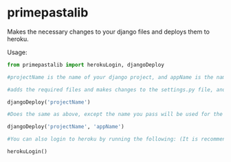 # primepastalib
Makes the necessary changes to your django files and deploys them to heroku.

Usage:

```python
from primepastalib import herokuLogin, djangoDeploy

#projectName is the name of your django project, and appName is the name that you'd your heroku app to have.

#adds the required files and makes changes to the settings.py file, and deploys them to heroku. Make sure you're logged in. Heroku will choose a name for the app.

djangoDeploy('projectName')

#Does the same as above, except the name you pass will be used for the app.

djangoDeploy('projectName', 'appName')

#You can also login to heroku by running the following: (It is recommended that you log into the heroku CLI yourself.)

herokuLogin()
```
